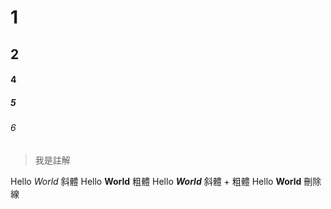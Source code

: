 # 1
## 2
#### 4
##### 5
###### 6

> 我是註解

Hello *World*       斜體
Hello **World**     粗體
Hello ***World***   斜體 + 粗體
Hello __World__     刪除線